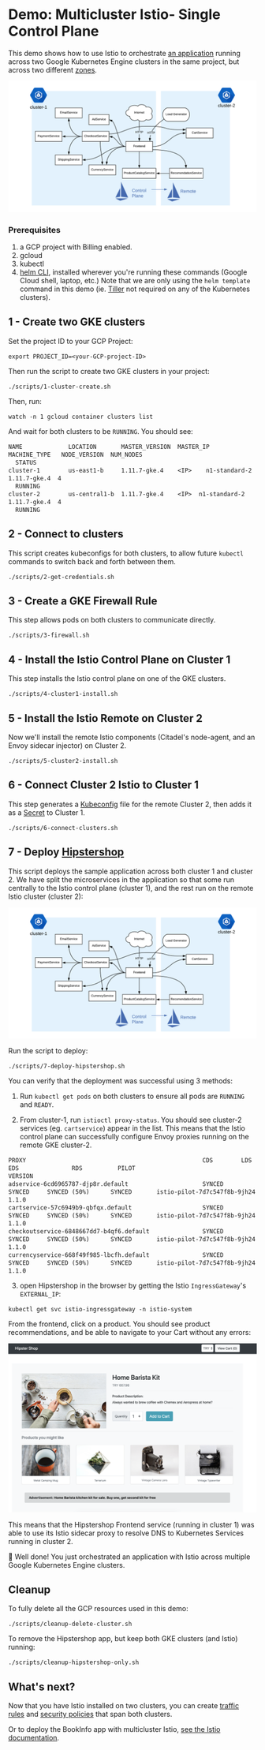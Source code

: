 # Demo: Multicluster Istio- Single Control Plane

This demo shows how to use Istio to orchestrate [an application](https://github.com/GoogleCloudPlatform/microservices-demo) running across two Google
Kubernetes Engine clusters in the same project, but across two different [zones](https://cloud.google.com/compute/docs/regions-zones/#identifying_a_region_or_zone).

![topology](screenshots/topology.png)

### Prerequisites

1. a GCP project with Billing enabled.
2. gcloud
3. kubectl
4. [helm CLI](https://github.com/helm/helm/releases), installed wherever you're running
   these commands (Google Cloud shell, laptop,
   etc.) Note that we are only using the `helm template` command in this demo (ie. [Tiller](https://helm.sh/docs/glossary/#tiller)
   not required on any of the Kubernetes clusters).

## 1 - Create two GKE clusters

Set the project ID to your GCP Project:

```
export PROJECT_ID=<your-GCP-project-ID>
```

Then run the script to create two GKE clusters in your project:

```
./scripts/1-cluster-create.sh
```

Then, run:

```
watch -n 1 gcloud container clusters list
```

And wait for both clusters to be `RUNNING`. You should see:

```
NAME             LOCATION       MASTER_VERSION  MASTER_IP       MACHINE_TYPE   NODE_VERSION  NUM_NODES
  STATUS
cluster-1        us-east1-b     1.11.7-gke.4    <IP>    n1-standard-2  1.11.7-gke.4  4
  RUNNING
cluster-2        us-central1-b  1.11.7-gke.4    <IP>  n1-standard-2  1.11.7-gke.4  4
  RUNNING
```


## 2 - Connect to clusters

This script creates kubeconfigs for both clusters, to allow future `kubectl` commands to
switch back and forth between them.

```
./scripts/2-get-credentials.sh
```

## 3 - Create a GKE Firewall Rule

This step allows pods on both clusters to communicate directly.

```
./scripts/3-firewall.sh
```


## 4 - Install the Istio Control Plane on Cluster 1

This step installs the Istio control plane on one of the GKE clusters.

```
./scripts/4-cluster1-install.sh
```


## 5 - Install the Istio Remote on Cluster 2

Now we'll install the remote Istio components (Citadel's node-agent, and an Envoy sidecar injector) on Cluster 2.

```
./scripts/5-cluster2-install.sh
```


## 6 - Connect Cluster 2 Istio to Cluster 1

This step generates a [Kubeconfig](https://kubernetes.io/docs/tasks/access-application-cluster/configure-access-multiple-clusters/#define-clusters-users-and-contexts) file for the remote Cluster 2, then adds it as a [Secret](https://kubernetes.io/docs/concepts/configuration/secret/)
to Cluster 1.

```
./scripts/6-connect-clusters.sh
```


## 7 - Deploy [Hipstershop](https://github.com/GoogleCloudPlatform/microservices-demo)

This script deploys the sample application across both cluster 1 and cluster 2. We have
split the microservices in the application so that some run centrally to the Istio control
plane (cluster 1), and the rest run on the remote Istio cluster (cluster 2):

![topology](screenshots/topology.png)


Run the script to deploy:

```
./scripts/7-deploy-hipstershop.sh
```

You can verify that the deployment was successful using 3 methods:


1) Run `kubectl get pods` on both clusters to ensure all pods are `RUNNING` and `READY`.

2) From cluster-1, run `istioctl proxy-status`. You should see cluster-2 services (eg.
   `cartservice`) appear in the list. This means that the Istio control plane can
   successfully configure Envoy proxies running on the remote GKE cluster-2.

```
PROXY                                                  CDS        LDS        EDS               RDS          PILOT                            VERSION
adservice-6cd6965787-djp8r.default                     SYNCED     SYNCED     SYNCED (50%)      SYNCED       istio-pilot-7d7c547f8b-9jh24     1.1.0
cartservice-57c6949b9-qbfqx.default                    SYNCED     SYNCED     SYNCED (50%)      SYNCED       istio-pilot-7d7c547f8b-9jh24     1.1.0
checkoutservice-6848667dd7-b4qf6.default               SYNCED     SYNCED     SYNCED (50%)      SYNCED       istio-pilot-7d7c547f8b-9jh24     1.1.0
currencyservice-668f49f985-lbcfh.default               SYNCED     SYNCED     SYNCED (50%)      SYNCED       istio-pilot-7d7c547f8b-9jh24     1.1.0
```

3) open Hipstershop in the browser by getting the Istio `IngressGateway`'s `EXTERNAL_IP`:

```
kubectl get svc istio-ingressgateway -n istio-system
```

From the frontend, click on a product. You should see product recommendations, and be able to navigate to your Cart without any errors:

![browser-screenshot](screenshots/browser-screenshot.png)

This means that the Hipstershop Frontend service (running in cluster 1) was able to use
its Istio sidecar proxy to resolve DNS to Kubernetes Services running in cluster 2.

🎉 Well done! You just orchestrated an application with Istio across multiple Google
Kubernetes Engine
clusters.

## Cleanup

To fully delete all the GCP resources used in this demo:

```
./scripts/cleanup-delete-cluster.sh
```

To remove the Hipstershop app, but keep both GKE clusters (and Istio) running:

```
./scripts/cleanup-hipstershop-only.sh
```

## What's next?

Now that you have Istio installed on two clusters, you can create [traffic rules](https://github.com/GoogleCloudPlatform/istio-samples/tree/master/istio-canary-gke) and [security policies](https://github.com/GoogleCloudPlatform/istio-samples/tree/master/security-intro) that
span both clusters.

Or to deploy the BookInfo app with multicluster Istio, [see the Istio documentation](https://preliminary.istio.io/docs/examples/multicluster/gke/).
